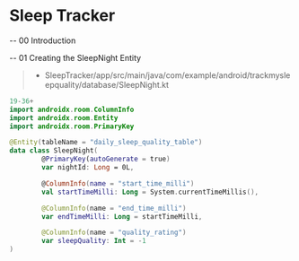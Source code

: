 # Sleep Tracker

-- 00 Introduction

-- 01 Creating the SleepNight Entity

> - SleepTracker/app/src/main/java/com/example/android/trackmysleepquality/database/SleepNight.kt

```kt
19-36+
import androidx.room.ColumnInfo
import androidx.room.Entity
import androidx.room.PrimaryKey

@Entity(tableName = "daily_sleep_quality_table")
data class SleepNight(
        @PrimaryKey(autoGenerate = true)
        var nightId: Long = 0L,

        @ColumnInfo(name = "start_time_milli")
        val startTimeMilli: Long = System.currentTimeMillis(),

        @ColumnInfo(name = "end_time_milli")
        var endTimeMilli: Long = startTimeMilli,

        @ColumnInfo(name = "quality_rating")
        var sleepQuality: Int = -1
)
```